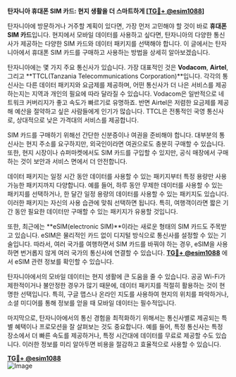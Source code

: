 **탄자니아 휴대폰 SIM 카드: 현지 생활을 더 스마트하게 [[TG💪+ @esim1088](https://t.me/s/esim1088)]**

탄자니아에 방문하거나 거주할 계획이 있다면, 가장 먼저 고민해야 할 것이 바로 **휴대폰 SIM 카드**입니다. 현지에서 모바일 데이터를 사용하고 싶다면, 탄자니아의 다양한 통신사가 제공하는 다양한 SIM 카드와 데이터 패키지를 선택해야 합니다. 이 글에서는 탄자니아에서 휴대폰 SIM 카드를 구매하고 사용하는 방법을 상세히 알아보겠습니다.

탄자니아에는 몇 가지 주요 통신사가 있습니다. 가장 대표적인 것은 **Vodacom**, **Airtel**, 그리고 **TTCL(Tanzania Telecommunications Corporation)**입니다. 각각의 통신사는 다른 데이터 패키지와 요금제를 제공하며, 어떤 통신사가 더 나은 서비스를 제공하는지는 지역과 개인의 필요에 따라 달라질 수 있습니다. Vodacom은 일반적으로 네트워크 커버리지가 좋고 속도가 빠르기로 유명하죠. 반면 Airtel은 저렴한 요금제를 제공해 예산을 절약하고 싶은 사람들에게 인기가 많습니다. TTCL은 전통적인 국영 통신사로, 상대적으로 낮은 가격대의 서비스를 제공합니다.

SIM 카드를 구매하기 위해선 간단한 신분증이나 여권을 준비해야 합니다. 대부분의 통신사는 현지 주소를 요구하지만, 외국인이라면 여권으로도 충분히 구매할 수 있습니다. 또한, 현지 시장이나 슈퍼마켓에서도 SIM 카드를 구입할 수 있지만, 공식 매장에서 구매하는 것이 보안과 서비스 면에서 더 안전합니다.

데이터 패키지는 일정 시간 동안 데이터를 사용할 수 있는 패키지부터 특정 용량만 사용 가능한 패키지까지 다양합니다. 예를 들어, 하루 동안 무제한 데이터를 사용할 수 있는 패키지를 선택하거나, 한 달간 일정 용량의 데이터를 사용할 수 있는 패키지도 있습니다. 이러한 패키지는 자신의 사용 습관에 맞춰 선택하면 됩니다. 특히, 여행객이라면 짧은 기간 동안 필요한 데이터만 구매할 수 있는 패키지가 유용할 것입니다.

또한, 최근에는 **eSIM(electronic SIM)**이라는 새로운 형태의 SIM 카드도 주목받고 있습니다. eSIM은 물리적인 카드 없이 디지털 방식으로 통신사를 설정할 수 있는 기술입니다. 따라서, 여러 국가를 여행하면서 SIM 카드를 바꿔야 하는 경우, eSIM을 사용하면 번거롭지 않게 여러 국가의 통신사에 연결할 수 있습니다. **[TG💪+ @esim1088](https://t.me/s/esim1088)** 에서 eSIM 관련 정보를 확인할 수 있습니다.

탄자니아에서의 모바일 데이터는 현지 생활에 큰 도움을 줄 수 있습니다. 공공 Wi-Fi가 제한적이거나 불안정한 경우가 많기 때문에, 데이터 패키지를 적절히 활용하는 것이 현명한 선택입니다. 특히, 구글 맵스나 온라인 지도를 사용하여 현지의 위치를 파악하거나, 소셜 미디어를 통해 정보를 얻을 때 모바일 데이터는 필수적입니다.

마지막으로, 탄자니아에서의 통신 경험을 최적화하기 위해서는 통신사별로 제공되는 특별 혜택이나 프로모션을 잘 살펴보는 것도 중요합니다. 예를 들어, 특정 통신사는 특정 장소에서 더 빠른 속도를 제공하거나, 특정 시간대에 데이터를 무료로 제공할 수도 있습니다. 이러한 정보를 미리 알아두면 비용을 절감하고 효율적으로 사용할 수 있습니다.

**[TG💪+ @esim1088](https://t.me/s/esim1088)**  
![Image](https://i.postimg.cc/Y0z9fWf4/image.png)
